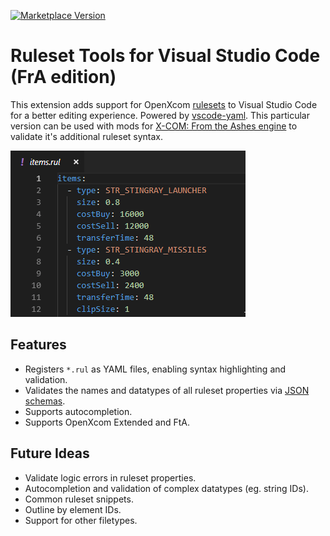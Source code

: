[![Marketplace Version](https://vsmarketplacebadge.apphb.com/version/openxcom.ruleset-tools.svg "Current Release")](https://marketplace.visualstudio.com/items?itemName=openxcom.ruleset-tools)

# Ruleset Tools for Visual Studio Code (FrA edition)

This extension adds support for OpenXcom [rulesets](https://www.ufopaedia.org/index.php/Rulesets_(OpenXcom)) to Visual Studio Code for a better editing experience. Powered by [vscode-yaml](https://github.com/redhat-developer/vscode-yaml). This particular version can be used with mods for [X-COM: From the Ashes engine](https://github.com/723Studio/OpenXcom_FTA) to validate it's additional ruleset syntax.

![demo](images/demo.gif)

## Features

* Registers `*.rul` as YAML files, enabling syntax highlighting and validation.
* Validates the names and datatypes of all ruleset properties via [JSON schemas](https://json-schema.org/).
* Supports autocompletion.
* Supports OpenXcom Extended and FtA.

## Future Ideas

* Validate logic errors in ruleset properties.
* Autocompletion and validation of complex datatypes (eg. string IDs).
* Common ruleset snippets.
* Outline by element IDs.
* Support for other filetypes.

